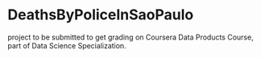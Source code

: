 # DeathsByPoliceInSaoPaulo
project to be submitted to get grading on Coursera Data Products Course, part of Data Science Specialization.
